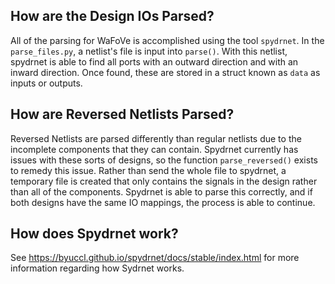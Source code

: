 ## How are the Design IOs Parsed?
All of the parsing for WaFoVe is accomplished using the tool `spydrnet`. In the `parse_files.py`, a netlist's file is input into `parse()`. With this netlist, spydrnet is able to find all ports with an outward direction and with an inward direction. Once found, these are stored in a struct known as `data` as inputs or outputs.

## How are Reversed Netlists Parsed?
Reversed Netlists are parsed differently than regular netlists due to the incomplete components that they can contain. Spydrnet currently has issues with these sorts of designs, so the function `parse_reversed()` exists to remedy this issue. Rather than send the whole file to spydrnet, a temporary file is created that only contains the signals in the design rather than all of the components. Spydrnet is able to parse this correctly, and if both designs have the same IO mappings, the process is able to continue.

## How does Spydrnet work?
See https://byuccl.github.io/spydrnet/docs/stable/index.html for more information regarding how Sydrnet works.